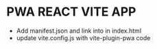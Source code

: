 # PWA REACT VITE APP

- Add manifest.json and link into <meta> in index.html
- update vite.config.js with vite-plugin-pwa code

